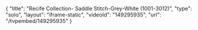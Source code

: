 {
    "title": "Recife Collection- Saddle Stitch-Grey-White (1001-3012)",
    "type": "solo",
    "layout": "iframe-static",
    "videoId": "149295935",
    "url": "\/tvpembed\/149295935"
}